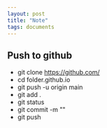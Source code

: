 ```yaml
---
layout: post
title: "Note"
tags: documents
---
```


## Push to github
- git clone https://github.com/
- cd folder.github.io
- git push -u origin main
- git add .
- git status
- git commit -m ""
- git push
